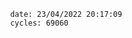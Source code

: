 

                date: 23/04/2022 20:17:09
                cycles: 69060

                         
